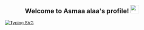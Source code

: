 
<h2 align="center">
  Welcome to Asmaa alaa's profile!
  <img src="https://media.giphy.com/media/hvRJCLFzcasrR4ia7z/giphy.gif" width="28">
</h2>
<!--Typing SVG(https://readme-typing-svg.demolab.com?font=Fira+Code&size=25&duration=3000&pause=999&color=F6469A&center=true&vCenter=true&multiline=true&random=false&width=435&lines=Full-stack+developer+;always+learning+new+things+)](https://git.io/typing-svg)--> 
<a href="https://git.io/typing-svg"><img src="https://readme-typing-svg.demolab.com?font=Fira+Code&size=25&duration=3000&pause=999&color=F6469A&center=true&vCenter=true&multiline=true&random=false&width=435&lines=Full-stack+developer+;always+learning+new+things+" alt="Typing SVG" /></a>
